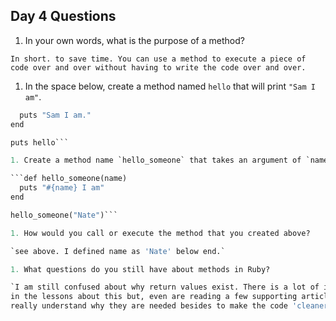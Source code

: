 ## Day 4 Questions

1. In your own words, what is the purpose of a method?

`In short. to save time. You can use a method to execute a piece of code over and over
without having to write the code over and over.`

1. In the space below, create a method named `hello` that will print `"Sam I am"`.


```def hello
  puts "Sam I am."
end

puts hello```

1. Create a method name `hello_someone` that takes an argument of `name` and prints `"#{name} I am"`.

```def hello_someone(name)
  puts "#{name} I am"
end

hello_someone("Nate")```

1. How would you call or execute the method that you created above?

`see above. I defined name as 'Nate' below end.`

1. What questions do you still have about methods in Ruby?

`I am still confused about why return values exist. There is a lot of importance stressed
in the lessons about this but, even are reading a few supporting articles, don't
really understand why they are needed besides to make the code 'cleaner'.`
